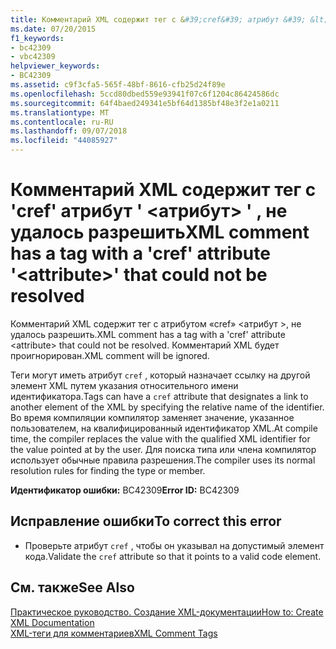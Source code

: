 ```yaml
---
title: Комментарий XML содержит тег с &#39;cref&#39; атрибут &#39; &lt;атрибут&gt; &#39; , не удалось разрешить
ms.date: 07/20/2015
f1_keywords:
- bc42309
- vbc42309
helpviewer_keywords:
- BC42309
ms.assetid: c9f3cfa5-565f-48bf-8616-cfb25d24f89e
ms.openlocfilehash: 5ccd80dbed559e93941f07c6f1204c86424586dc
ms.sourcegitcommit: 64f4baed249341e5bf64d1385bf48e3f2e1a0211
ms.translationtype: MT
ms.contentlocale: ru-RU
ms.lasthandoff: 09/07/2018
ms.locfileid: "44085927"
---
```

# <a name="xml-comment-has-a-tag-with-a-39cref39-attribute-39ltattributegt39-that-could-not-be-resolved"></a><span data-ttu-id="4e26c-102">Комментарий XML содержит тег с &#39;cref&#39; атрибут &#39; &lt;атрибут&gt; &#39; , не удалось разрешить</span><span class="sxs-lookup"><span data-stu-id="4e26c-102">XML comment has a tag with a &#39;cref&#39; attribute &#39;&lt;attribute&gt;&#39; that could not be resolved</span></span>
<span data-ttu-id="4e26c-103">Комментарий XML содержит тег с атрибутом «cref» \<атрибут >, не удалось разрешить.</span><span class="sxs-lookup"><span data-stu-id="4e26c-103">XML comment has a tag with a 'cref' attribute \<attribute> that could not be resolved.</span></span> <span data-ttu-id="4e26c-104">Комментарий XML будет проигнорирован.</span><span class="sxs-lookup"><span data-stu-id="4e26c-104">XML comment will be ignored.</span></span>  
  
 <span data-ttu-id="4e26c-105">Теги могут иметь атрибут `cref` , который назначает ссылку на другой элемент XML путем указания относительного имени идентификатора.</span><span class="sxs-lookup"><span data-stu-id="4e26c-105">Tags can have a `cref` attribute that designates a link to another element of the XML by specifying the relative name of the identifier.</span></span> <span data-ttu-id="4e26c-106">Во время компиляции компилятор заменяет значение, указанное пользователем, на квалифицированный идентификатор XML.</span><span class="sxs-lookup"><span data-stu-id="4e26c-106">At compile time, the compiler replaces the value with the qualified XML identifier for the value pointed at by the user.</span></span> <span data-ttu-id="4e26c-107">Для поиска типа или члена компилятор использует обычные правила разрешения.</span><span class="sxs-lookup"><span data-stu-id="4e26c-107">The compiler uses its normal resolution rules for finding the type or member.</span></span>  
  
 <span data-ttu-id="4e26c-108">**Идентификатор ошибки:** BC42309</span><span class="sxs-lookup"><span data-stu-id="4e26c-108">**Error ID:** BC42309</span></span>  
  
## <a name="to-correct-this-error"></a><span data-ttu-id="4e26c-109">Исправление ошибки</span><span class="sxs-lookup"><span data-stu-id="4e26c-109">To correct this error</span></span>  
  
-   <span data-ttu-id="4e26c-110">Проверьте атрибут `cref` , чтобы он указывал на допустимый элемент кода.</span><span class="sxs-lookup"><span data-stu-id="4e26c-110">Validate the `cref` attribute so that it points to a valid code element.</span></span>  
  
## <a name="see-also"></a><span data-ttu-id="4e26c-111">См. также</span><span class="sxs-lookup"><span data-stu-id="4e26c-111">See Also</span></span>  
 [<span data-ttu-id="4e26c-112">Практическое руководство. Создание XML-документации</span><span class="sxs-lookup"><span data-stu-id="4e26c-112">How to: Create XML Documentation</span></span>](../../visual-basic/programming-guide/program-structure/how-to-create-xml-documentation.md)  
 [<span data-ttu-id="4e26c-113">XML-теги для комментариев</span><span class="sxs-lookup"><span data-stu-id="4e26c-113">XML Comment Tags</span></span>](../../visual-basic/language-reference/xmldoc/index.md)

